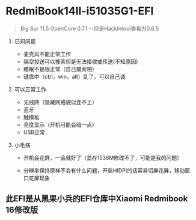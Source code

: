 # RedmiBook14II-i51035G1-EFI
> Big Sur 11.5 OpenCore 0.7.1 --但是HackIntool查看为0.6.5 

1. 已知问题

   - 麦克风不能正常工作
   - 隔空投送可以搜索但是无法接收或传送(不知原因)
   - 睡眠不是很正常（自己摸索吧）
   - 键盘中（ctrl，win，alt）乱了，可以自己调

2. 可以正常工作

   - 无线网（隐藏网络貌似连不上）
   - 蓝牙
   - 触摸板
   - 亮度显示（开机可能会暗一点）
   - USB正常

3. 小毛病

   -  开机会花屏，一会就好了（显存1536M修改不了，可能是我的问题）

   - 分辨率保持原样不会有什么问题，开启HIDPI的话容易切屏花屏，移动窗口花屏现象

     



## 此EFI是从黑果小兵的EFI仓库中Xiaomi Redmibook 16修改版	
